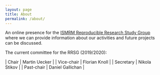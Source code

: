 ```yaml
---
layout: page
title: About
permalink: /about/
---
```


An online presence for the [ISMRM Reproducible Research Study Group](https://www.ismrm.org/study-groups/reproducible-research/) where we can provide information about our activities and future projects can be discussed.

The current committee for the RRSG (2019/2020):

| Chair      | Martin Uecker    |
| Vice-chair | Florian Knoll    |
| Secretary  | Nikola Stikov    |
| Past-chair | Daniel Gallichan |

